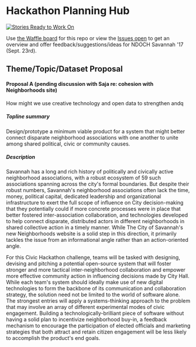 # Hackathon Planning Hub

[![Stories Ready to Work On](https://badge.waffle.io/carlvlewis/ndoch17.svg?label=ready&title=Cards%20Ready%20To%20Work%20On)](https://waffle.io/carlvlewis/ndoch17)

Use [the Waffle board](https://waffle.io/carlvlewis/ndoch17) for this repo or view the [Issues open](https://github.com/carlvlewis/ndoch17/issues) to get an overview and offer feedback/suggestions/ideas for NDOCH Savannah '17 (Sept. 23rd).


## Theme/Topic/Dataset Proposal

#### Proposal A (pending discussion with Saja re: cohesion with Neighborhoods site)
How might we use creative technology and open data to strengthen andq

##### Topline summary
Design/prototype a minimum viable product for a system that might better connect disparate neighborhood associations with one another to unite among shared political, civic or community causes.

##### Description
Savannah has a long and rich history of politically and civically active neighborhood associations, with a robust ecosystem of 59 such associations spanning across the city's formal boundaries. But despite their robust numbers, Savannah's neighborhood associations often lack the time, money, political capital, dedicated leadership and organizational infrastructure to exert the full scope of influence on City decision-making that they potentially could if more concrete processes were in place that better fostered inter-association collaboration, and technologies developed to help connect disparate, distributed actors in different neighborhoods in shared collective action in a timely manner. While The City of Savannah's new Neighborhoods website is a solid step in this direction, it primarily tackles the issue from an informational angle rather than an action-oriented angle.

For this Civic Hackathon challenge, teams will be tasked with designing, devising and pitching a potential open-source system that will foster stronger and more tactical inter-neighborhood collaboration and empower more effective community action in influencing decisions made by City Hall. While each team's system should ideally make use of new digital technologies to form the backbone of its communication and collaboration strategy, the solution need not be limited to the world of software alone. The strongest entries will apply a systems-thinking approach to the problem that may involve an array of different experimental modes of civic engagement. Building a technologically-brilliant piece of software without having a solid plan to incentivize neighborhood buy-in, a feedback mechanism to encourage the participation of elected officials and marketing strategies that both attract and retain citizen engagement will be less likely to accomplish the product's end goals.


